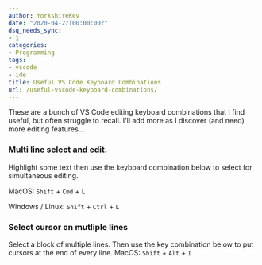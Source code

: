 ```yaml
---
author: YorkshireKev
date: "2020-04-27T00:00:00Z"
dsq_needs_sync:
- 1
categories:
- Programming
tags:
- vscode
- ide
title: Useful VS Code Keyboard Combinations
url: /useful-vscode-keyboard-combinations/
---
```

These are a bunch of VS Code editing keyboard combinations that I find useful, but often struggle to recall. I'll add more as I discover (and need) more editing features...

### Multi line select and edit. ###
Highlight some text then use the keyboard combination below to select for simultaneous editing.

MacOS: `Shift` + `Cmd` + `L`

Windows / Linux: `Shift` + `Ctrl` + `L`

### Select cursor on mutliple lines ###
Select a block of multiple lines. Then use the key combination below to put cursors at the end of every line.
MacOS: `Shift` + `Alt` + `I`
